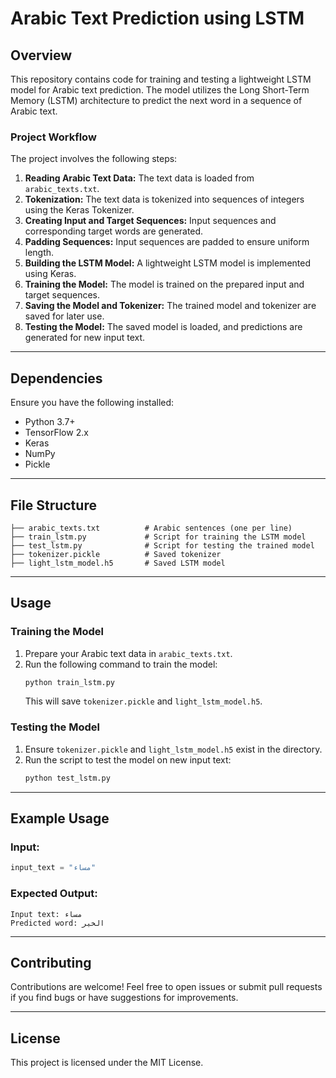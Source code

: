 # Arabic Text Prediction using LSTM

## Overview
This repository contains code for training and testing a lightweight LSTM model for Arabic text prediction. The model utilizes the Long Short-Term Memory (LSTM) architecture to predict the next word in a sequence of Arabic text.

### Project Workflow
The project involves the following steps:
1. **Reading Arabic Text Data:** The text data is loaded from `arabic_texts.txt`.
2. **Tokenization:** The text data is tokenized into sequences of integers using the Keras Tokenizer.
3. **Creating Input and Target Sequences:** Input sequences and corresponding target words are generated.
4. **Padding Sequences:** Input sequences are padded to ensure uniform length.
5. **Building the LSTM Model:** A lightweight LSTM model is implemented using Keras.
6. **Training the Model:** The model is trained on the prepared input and target sequences.
7. **Saving the Model and Tokenizer:** The trained model and tokenizer are saved for later use.
8. **Testing the Model:** The saved model is loaded, and predictions are generated for new input text.

---

## Dependencies
Ensure you have the following installed:
- Python 3.7+
- TensorFlow 2.x
- Keras
- NumPy
- Pickle

---

## File Structure
```
├── arabic_texts.txt          # Arabic sentences (one per line)
├── train_lstm.py             # Script for training the LSTM model
├── test_lstm.py              # Script for testing the trained model
├── tokenizer.pickle          # Saved tokenizer
├── light_lstm_model.h5       # Saved LSTM model
```

---

## Usage

### Training the Model
1. Prepare your Arabic text data in `arabic_texts.txt`.
2. Run the following command to train the model:
   ```bash
   python train_lstm.py
   ```
   This will save `tokenizer.pickle` and `light_lstm_model.h5`.

### Testing the Model
1. Ensure `tokenizer.pickle` and `light_lstm_model.h5` exist in the directory.
2. Run the script to test the model on new input text:
   ```bash
   python test_lstm.py
   ```

---

## Example Usage

### Input:
```python
input_text = "مساء"
```
### Expected Output:
```
Input text: مساء
Predicted word: الخير
```

---

## Contributing
Contributions are welcome! Feel free to open issues or submit pull requests if you find bugs or have suggestions for improvements.

---

## License
This project is licensed under the MIT License.
